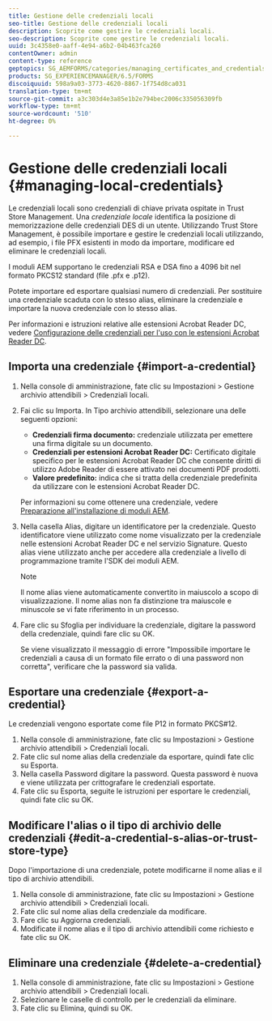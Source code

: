 ```yaml
---
title: Gestione delle credenziali locali
seo-title: Gestione delle credenziali locali
description: Scoprite come gestire le credenziali locali.
seo-description: Scoprite come gestire le credenziali locali.
uuid: 3c4358e0-aaff-4e94-a6b2-04b463fca260
contentOwner: admin
content-type: reference
geptopics: SG_AEMFORMS/categories/managing_certificates_and_credentials
products: SG_EXPERIENCEMANAGER/6.5/FORMS
discoiquuid: 598a9a03-3773-4620-8867-1f754d8ca031
translation-type: tm+mt
source-git-commit: a3c303d4e3a85e1b2e794bec2006c335056309fb
workflow-type: tm+mt
source-wordcount: '510'
ht-degree: 0%

---
```



# Gestione delle credenziali locali {#managing-local-credentials}

Le credenziali locali sono credenziali di chiave privata ospitate in Trust Store Management. Una *credenziale locale* identifica la posizione di memorizzazione delle credenziali DES di un utente. Utilizzando Trust Store Management, è possibile importare e gestire le credenziali locali utilizzando, ad esempio, i file PFX esistenti in modo da importare, modificare ed eliminare le credenziali locali.

I moduli AEM supportano le credenziali RSA e DSA fino a 4096 bit nel formato PKCS12 standard (file .pfx e .p12).

Potete importare ed esportare qualsiasi numero di credenziali. Per sostituire una credenziale scaduta con lo stesso alias, eliminare la credenziale e importare la nuova credenziale con lo stesso alias.

Per informazioni e istruzioni relative alle estensioni Acrobat Reader DC, vedere [Configurazione delle credenziali per l&#39;uso con le estensioni Acrobat Reader DC](/help/forms/using/admin-help/configuring-credentials-acrobat-reader-dc.md#configuring-credentials-for-use-with-acrobat-reader-dc-extensions).

## Importa una credenziale {#import-a-credential}

1. Nella console di amministrazione, fate clic su Impostazioni > Gestione archivio attendibili > Credenziali locali.
1. Fai clic su Importa. In Tipo archivio attendibili, selezionare una delle seguenti opzioni:

   * **Credenziali firma documento:** credenziale utilizzata per emettere una firma digitale su un documento.
   * **Credenziali per estensioni Acrobat Reader DC:** Certificato digitale specifico per le estensioni Acrobat Reader DC che consente  diritti di utilizzo Adobe Reader di essere attivato nei documenti PDF prodotti.
   * **Valore predefinito:** indica che si tratta della credenziale predefinita da utilizzare con le estensioni Acrobat Reader DC.

   Per informazioni su come ottenere una credenziale, vedere [Preparazione all&#39;installazione di moduli AEM](https://www.adobe.com/go/learn_aemforms_prepareInstallsingle_63).

1. Nella casella Alias, digitare un identificatore per la credenziale. Questo identificatore viene utilizzato come nome visualizzato per la credenziale nelle estensioni Acrobat Reader DC e nel servizio Signature. Questo alias viene utilizzato anche per accedere alla credenziale a livello di programmazione tramite l&#39;SDK dei moduli AEM.

   >[!NOTE]
   >
   >Il nome alias viene automaticamente convertito in maiuscolo a scopo di visualizzazione. Il nome alias non fa distinzione tra maiuscole e minuscole se vi fate riferimento in un processo.

1. Fare clic su Sfoglia per individuare la credenziale, digitare la password della credenziale, quindi fare clic su OK.

   Se viene visualizzato il messaggio di errore &quot;Impossibile importare le credenziali a causa di un formato file errato o di una password non corretta&quot;, verificare che la password sia valida.

## Esportare una credenziale {#export-a-credential}

Le credenziali vengono esportate come file P12 in formato PKCS#12.

1. Nella console di amministrazione, fate clic su Impostazioni > Gestione archivio attendibili > Credenziali locali.
1. Fate clic sul nome alias della credenziale da esportare, quindi fate clic su Esporta.
1. Nella casella Password digitare la password. Questa password è nuova e viene utilizzata per crittografare le credenziali esportate.
1. Fate clic su Esporta, seguite le istruzioni per esportare le credenziali, quindi fate clic su OK.

## Modificare l&#39;alias o il tipo di archivio delle credenziali {#edit-a-credential-s-alias-or-trust-store-type}

Dopo l&#39;importazione di una credenziale, potete modificarne il nome alias e il tipo di archivio attendibili.

1. Nella console di amministrazione, fate clic su Impostazioni > Gestione archivio attendibili > Credenziali locali.
1. Fate clic sul nome alias della credenziale da modificare.
1. Fare clic su Aggiorna credenziali.
1. Modificate il nome alias e il tipo di archivio attendibili come richiesto e fate clic su OK.

## Eliminare una credenziale {#delete-a-credential}

1. Nella console di amministrazione, fate clic su Impostazioni > Gestione archivio attendibili > Credenziali locali.
1. Selezionare le caselle di controllo per le credenziali da eliminare.
1. Fate clic su Elimina, quindi su OK.

